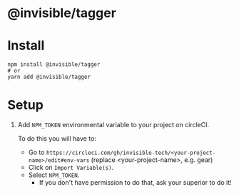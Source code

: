 # @invisible/tagger

# Install

```
npm install @invisible/tagger
# or
yarn add @invisible/tagger
```

# Setup

1. Add `NPM_TOKEN` environmental variable to your project on circleCI.

    To do this you will have to:
    
    - Go to `https://circleci.com/gh/invisible-tech/<your-project-name>/edit#env-vars` (replace \<your-project-name\>, e.g. gear)
    - Click on `Import Variable(s)`.
    - Select `NPM_TOKEN`.
      - If you don't have permission to do that, ask your superior to do it!
